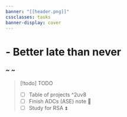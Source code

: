 ```yaml
---
banner: "[[header.png]]"
cssclasses: tasks
banner-display: cover
---
```


<div class="note_2">
	<h1 class="note"> - Better late than never</h1>
	<h3 class="author">~ ~</h3>
</div>

> [!todo] TODO
> - [ ] Table of projects ^2uv8
> - [ ] Finish ADCs (ASE) note 🛫 
> - [ ] Study for RSA ⏫ 

